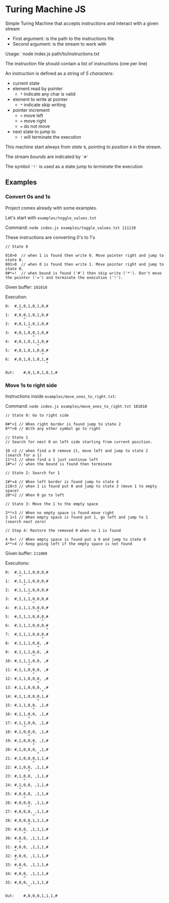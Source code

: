 # Turing Machine JS

Simple Turing Machine that accepts instructions and interact with a given stream

- First argument: is the path to the instructions file
- Second argument: is the stream to work with

Usage: `node index.js path/to/instructions.txt <stream>

The instruction file should contain a list of instructions (one per line)

An *instruction* is defined as a string of *5 characters*:

* current state
* element read by pointer
  * `*` indicate any char is valid
* element to write at pointer
  * `*` indicate skip writing
* pointer increment
  * `<` move left
  * `>` move right
  * `=` do not move
* next state to jump to
  * `!` will terminate the execution

This machine start always from *state* `0`, pointing to *position* `0` in the stream.

The stream *bounds* are indicated by `'#'`

The symbol `'!'` is used as a state jump to *terminate* the execution

## Examples

### Convert 0s and 1s

Project comes already with some examples.

Let's start with `examples/toggle_values.txt`

Command: `node index.js examples/toggle_values.txt 111110`

These instructions are converting 0's to 1's

```
// State 0

010>0  // when 1 is found then write 0. Move pointer right and jump to state 0.
001>0  // when 0 is found then write 1. Move pointer right and jump to state 0.
0#*=!  // when bound is found ('#') then skip write ('*'). Don't move the pointer ('=') and terminate the execution ('!').
```

Given buffer:
`101010`

Execution:

```
0:	#,1,0,1,0,1,0,#
   	  ^
1:	#,0,0,1,0,1,0,#
   	    ^
2:	#,0,1,1,0,1,0,#
   	      ^
3:	#,0,1,0,0,1,0,#
   	        ^
4:	#,0,1,0,1,1,0,#
   	          ^
5:	#,0,1,0,1,0,0,#
   	            ^
6:	#,0,1,0,1,0,1,#
   	              ^

Out:	#,0,1,0,1,0,1,#
```

### Move 1s to right side

Instructions inside `examples/move_ones_to_right.txt`:

Command: `node index.js examples/move_ones_to_right.txt 101010`

```
// State 0: Go to right side

0#*<1 // When right border is found jump to state 2
0**>0 // With any other symbol go to right

// State 1
// Search for next 0 on left side starting from current position.

10 <2 // when find a 0 remove it, move left and jump to state 2 (search for a 1)
11*<1 // when find a 1 just continue left
1#*=! // when the bound is found then terminate

// State 2: Search for 1

2#*=4 // When left border is found jump to state 4
210>3 // when 1 is found put 0 and jump to state 3 (move 1 to empty space)
20*<2 // When 0 go to left

// State 3: Move the 1 to the empty space

3**>3 // When no empty space is found move right
3 1<1 // When empty space is found put 1, go left and jump to 1 (search next zero)

// Step 4: Restore the removed 0 when no 1 is found

4 0=! // When empty space is found put a 0 and jump to state 0
4**>4 // Keep going left if the empty space is not found

```

Given buffer: `111000`

Executions: 

```
0:	#,1,1,1,0,0,0,#
   	  ^
1:	#,1,1,1,0,0,0,#
   	    ^
2:	#,1,1,1,0,0,0,#
   	      ^
3:	#,1,1,1,0,0,0,#
   	        ^
4:	#,1,1,1,0,0,0,#
   	          ^
5:	#,1,1,1,0,0,0,#
   	            ^
6:	#,1,1,1,0,0,0,#
   	              ^
7:	#,1,1,1,0,0,0,#
   	            ^
8:	#,1,1,1,0,0, ,#
   	          ^
9:	#,1,1,1,0,0, ,#
   	        ^
10:	#,1,1,1,0,0, ,#
   	      ^
11:	#,1,1,0,0,0, ,#
   	        ^
12:	#,1,1,0,0,0, ,#
   	          ^
13:	#,1,1,0,0,0, ,#
   	            ^
14:	#,1,1,0,0,0,1,#
   	          ^
15:	#,1,1,0,0, ,1,#
   	        ^
16:	#,1,1,0,0, ,1,#
   	      ^
17:	#,1,1,0,0, ,1,#
   	    ^
18:	#,1,0,0,0, ,1,#
   	      ^
19:	#,1,0,0,0, ,1,#
   	        ^
20:	#,1,0,0,0, ,1,#
   	          ^
21:	#,1,0,0,0,1,1,#
   	        ^
22:	#,1,0,0, ,1,1,#
   	      ^
23:	#,1,0,0, ,1,1,#
   	    ^
24:	#,1,0,0, ,1,1,#
   	  ^
25:	#,0,0,0, ,1,1,#
   	    ^
26:	#,0,0,0, ,1,1,#
   	      ^
27:	#,0,0,0, ,1,1,#
   	        ^
28:	#,0,0,0,1,1,1,#
   	      ^
29:	#,0,0, ,1,1,1,#
   	    ^
30:	#,0,0, ,1,1,1,#
   	  ^
31:	#,0,0, ,1,1,1,#
   	^
32:	#,0,0, ,1,1,1,#
   	^
33:	#,0,0, ,1,1,1,#
   	  ^
34:	#,0,0, ,1,1,1,#
   	    ^
35:	#,0,0, ,1,1,1,#
   	      ^

Out:	#,0,0,0,1,1,1,#
```
